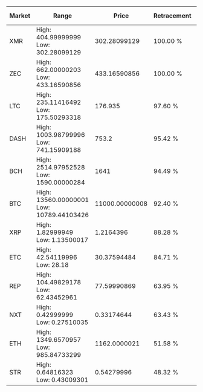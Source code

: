 | Market | Range | Price| Retracement | Doubles to 50% |
| --- | --- | --- | --- | --- |
| XMR | High: 404.99999999<br />Low: 302.28099129 | 302.28099129 | 100.00 % | 1.17 |
| ZEC | High: 662.00000203<br />Low: 433.16590856 | 433.16590856 | 100.00 % | 1.26 |
| LTC | High: 235.11416492<br />Low: 175.50293318 | 176.935 | 97.60 % | 1.16 |
| DASH | High: 1003.98799996<br />Low: 741.15909188 | 753.2 | 95.42 % | 1.16 |
| BCH | High: 2514.97952528<br />Low: 1590.00000284 | 1641 | 94.49 % | 1.25 |
| BTC | High: 13560.00000001<br />Low: 10789.44103426 | 11000.00000008 | 92.40 % | 1.11 |
| XRP | High: 1.82999949<br />Low: 1.13500017 | 1.2164396 | 88.28 % | 1.22 |
| ETC | High: 42.54119996<br />Low: 28.18 | 30.37594484 | 84.71 % | 1.16 |
| REP | High: 104.49829178<br />Low: 62.43452961 | 77.59990869 | 63.95 % | 1.08 |
| NXT | High: 0.42999999<br />Low: 0.27510035 | 0.33174644 | 63.43 % | 1.06 |
| ETH | High: 1349.6570957<br />Low: 985.84733299 | 1162.0000021 | 51.58 % | 1.00 |
| STR | High: 0.64816323<br />Low: 0.43009301 | 0.54279996 | 48.32 % | 0.00 |
